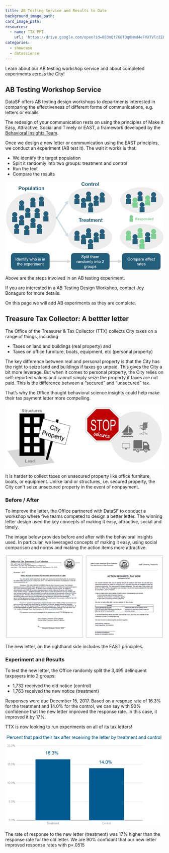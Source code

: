 ```yaml
---
title: AB Testing Service and Results to Date
background_image_path:
card_image_path:
resources:
  - name: TTX PPT
    url: 'https://drive.google.com/open?id=0B3nQt7K8TDq0Nmd4eFVXTVlrZEE'
categories:
  - showcase
  - datascience
---
```



Learn about our AB testing workshop service and about completed experiments across the City!

## AB Testing Workshop Service

DataSF offers AB testing design workshops to departments interested in comparing the effectiveness of different forms of communications, e.g. letters or emails.

The redesign of your communication rests on using the principles of Make it Easy, Attractive, Social and Timely or EAST, a framework developed by the [Behavioral Insights Team](http://www.behaviouralinsights.co.uk/).

Once we design a new letter or communication using the EAST principles, we conduct an experiment (AB test it). The wait it works is that:

* We identify the target population
* Split it randomly into two groups: treatment and control
* Run the text
* Compare the results

![A diagram showing the bulleted steps in an experiment visually](/uploads/versions/ab-experimentprocess---x----994-553x---.PNG)

<figcaption>Above are the steps involved in an AB testing experiment.</figcaption>

If you are interested in a AB Testing Design Workshop, contact Joy Bonaguro for more details.

On this page we will add AB experiments as they are complete.

## Treasure Tax Collector: A bettter letter

The Office of the Treasurer & Tax Collector (TTX) collects City taxes on a range of things, including

* Taxes on land and buildings (real property) and
* Taxes on office furniture, boats, equipment, etc (personal property)

The key difference between real and personal property is that the City has the right to seize land and buildings if taxes go unpaid. This gives the City a bit more leverage. But when it comes to personal property, the City relies on self-reported values and cannot simply seize the property if taxes are not paid. This is the difference between a “secured” and “unsecured” tax.

That’s why the Office thought behavioral science insights could help make their tax payment letter more compelling.

![Image showing unsecured versus secure property types.](/uploads/versions/ab-ttx-unsecuredsecured---x----1216-481x---.PNG)

<figcaption>It is harder to collect taxes on unsecured property like office furniture, boats, or equipment. Unlike land or structures, i.e. secured property, the City can't seize unsecured property in the event of nonpayment.</figcaption>

### Before / After

To improve the letter, the Office partnered with DataSF to conduct a workshop where five teams competed to design a better letter. The winning letter design used the key concepts of making it easy, attractive, social and timely.

The image below provides before and after with the behavioral insights used. In particular, we leveraged concepts of making it easy, using social comparison and norms and making the action items more attractive.

![An image showing the original letter and the redesigned letter.](/uploads/versions/ab-ttx-beforeafter---x----1453-764x---.PNG)

<figcaption>The new letter, on the righthand side includes the EAST principles.</figcaption>

### Experiment and Results

To test the new letter, the Office randomly split the 3,495 delinquent taxpayers into 2 groups:

* 1,732 received the old notice (control)
* 1,763 received the new notice (treatment)

Responses were due December 15, 2017. Based on a respose rate of 16.3% for the treatment and 14.0% for the control, we can say with 90% confidence that the new letter improved the response rate. In this case, it improved it by 17%.

TTX is now looking to run experiments on all of its tax letters!

![A bar chart comparing the response rates for the control and treatment.](/uploads/versions/ab-ttx-results---x----715-414x---.PNG)

<figcaption>The rate of response to the new letter (treatment) was 17% higher than the response rate for the old letter. We are 90% confidant that our new letter improved response rates with p=.0515</figcaption>